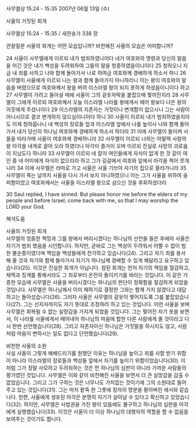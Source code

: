 사무엘상 15:24 - 15:35 
2007년 06월 13일 (수)

사울의 거짓된 회개



사무엘상 15:24 - 15:35 / 새찬송가 338 장


관찰질문
사울의 회개는 어떤 모습입니까?
비천해진 사울의 모습은 어떠합니까? 

24 사울이 사무엘에게 이르되 내가 범죄하였나이다 내가 여호와의 명령과 당신의 말씀을 어긴 것은 내가 백성을 두려워하여 그들의 말을 청종하였음이니이다 25 청하오니 지금 내 죄를 사하고 나와 함께 돌아가서 나로 하여금 여호와께 경배하게 하소서 하니 26 사무엘이 사울에게 이르되 나는 왕과 함께 돌아가지 아니하리니 이는 왕이 여호와의 말씀을 버렸으므로 여호와께서 왕을 버려 이스라엘 왕이 되지 못하게 하셨음이니이다 하고 27 사무엘이 가려고 돌아설 때에 사울이 그의 겉옷자락을 붙잡으매 찢어진지라 28 사무엘이 그에게 이르되 여호와께서 오늘 이스라엘 나라를 왕에게서 떼어 왕보다 나은 왕의 이웃에게 주셨나이다 29 이스라엘의 지존자는 거짓이나 변개함이 없으시니 그는 사람이 아니시므로 결코 변개하지 않으심이니이다 하니 30 사울이 이르되 내가 범죄하였을지라도 이제 청하옵나니 내 백성의 장로들 앞과 이스라엘 앞에서 나를 높이사 나와 함께 돌아가서 내가 당신의 하나님 여호와께 경배하게 하소서 하더라 31 이에 사무엘이 돌이켜 사울을 따라가매 사울이 여호와께 경배하니라 32 사무엘이 이르되 너희는 아말렉 사람의 왕 아각을 내게로 끌어 오라 하였더니 아각이 즐거이 오며 이르되 진실로 사망의 괴로움이 지났도다 하니라 33 사무엘이 이르되 네 칼이 여인들에게 자식이 없게 한 것 같이 여인 중 네 어미에게 자식이 없으리라 하고 그가 길갈에서 여호와 앞에서 아각을 찍어 쪼개니라 34 이에 사무엘은 라마로 가고 사울은 사울 기브아 자기의 집으로 올라가니라 35 사무엘이 죽는 날까지 사울을 다시 가서 보지 아니하였으니 이는 그가 사울을 위하여 슬퍼함이었고 여호와께서는 사울을 이스라엘 왕으로 삼으신 것을 후회하셨더라 

30 Saul replied, I have sinned. But please honor me before the elders of my people and before Israel; come back with me, so that I may worship the LORD your God.

해석도움





사울의 거짓된 회개  
사무엘의 엄중한 책망과 그를 왕에서 버리시겠다는 하나님의 선언을 들은 후에야 사울은 자기가 범죄 했음을 시인합니다. 하지만, 곧바로 그는 백성이 두려워서 어쩔 수 없이 범한 불순종이였다며 책임을 백성들에게 전가하고 있습니다(24). 그리고 자기 죄를 용서해 줄 것과 자기와 함께 돌아가서 자기가 하나님께 경배할 수 있게 해달라고 요구하고 있습니다(25). 이것은 진실한 회개가 아닙니다. 참된 회개는 먼저 자기의 책임을 절감하고, 채찍과 징계를 통해서라도 그 죄로부터 온전히 돌이키기를 바라는 것입니다. 이 같은 가증한 모습에 사무엘은 사울을 버리시겠다는 하나님의 판단이 정확함을 절감하게 되었을 것입니다. 사무엘은 하나님께서 이미 패하기로 결정한 그와는 함께 가지 않겠다고 대답하고는 돌아섰습니다(26). 그러자 사울은 사무엘의 겉옷이 찢어지도록 그를 붙잡았습니다(27). 그는 선지자까지도 자기 뜻대로 조정하려 하고 있는 것입니다. 이런 사울을 보며 사무엘은 회복될 수 없는 실망감을 가지게 되었을 것입니다. 그는 찢어진 자기 옷을 보면서, 이 나라를 사울에게서 떼어내어 하나님의 마음에 합한 다른 사람에게 줄 것이라고 다시 한번 선언했습니다(28). 그리고 자존자이신 하나님은 거짓말을 하시지도 않고, 사람처럼 마음이 변하시는 일도 없다고 단언했습니다(29).      

비천한 사울의 소원  
사실 사울이 그렇게 예배드리기를 원했던 이유는 하나님을 높이고 죄를 사함 받기 위함이 아니라 이스라엘의 장로들과 백성들 앞에서 자기를 높이기 위함이었습니다(30). 이처럼 그가 정말 사모하고 두려워하는 것은 먼 하나님의 심판이 아니라 가까운 사람들의 평가였던 것입니다. 사무엘은 이와 같이 비천해진 사울을 보면서 더 큰 실망감을 감출 수 없었습니다. 그리고 그가 구하는 것은 너무나도 가치없는 것이기에 그의 소원대로 들어주고 있는 것입니다(31). 그는 마치 팥죽 한 그릇에 장자의 명분을 팔아버린 에서와 같습니다. 한편, 사울에게 생포된 아각은 분명히 자기가 살아날 수 있다고 확신하고 있었습니다(32). 하지만, 사무엘은 사법권을 가진 왕이 있음에도 불구하고 하나님의 심판을 아각에게 실행했습니다(33). 이것은 사울이 더 이상 하나님의 대행자의 역할을 할 수 없음을 보여주는 것이기도 합니다.